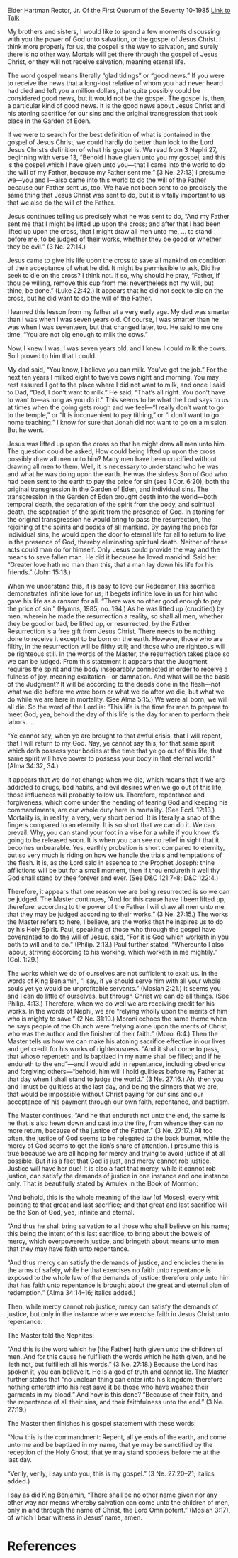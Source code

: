 Elder Hartman Rector, Jr.
Of the First Quorum of the Seventy
10-1985
[Link to Talk](https://www.churchofjesuschrist.org/study/general-conference/1985/10/the-gospel?lang=eng)

My brothers and sisters, I would like to spend a few moments discussing with you the power of God unto salvation, or the gospel of Jesus Christ. I think more properly for us, the gospel is the way to salvation, and surely there is no other way. Mortals will get there through the gospel of Jesus Christ, or they will not receive salvation, meaning eternal life.

The word gospel means literally “glad tidings” or “good news.” If you were to receive the news that a long-lost relative of whom you had never heard had died and left you a million dollars, that quite possibly could be considered good news, but it would not be the gospel. The gospel is, then, a particular kind of good news. It is the good news about Jesus Christ and his atoning sacrifice for our sins and the original transgression that took place in the Garden of Eden.

If we were to search for the best definition of what is contained in the gospel of Jesus Christ, we could hardly do better than look to the Lord Jesus Christ’s definition of what his gospel is. We read from 3 Nephi 27, beginning with verse 13, “Behold I have given unto you my gospel, and this is the gospel which I have given unto you—that I came into the world to do the will of my Father, because my Father sent me.” [3 Ne. 27:13] I presume we—you and I—also came into this world to do the will of the Father because our Father sent us, too. We have not been sent to do precisely the same thing that Jesus Christ was sent to do, but it is vitally important to us that we also do the will of the Father.

Jesus continues telling us precisely what he was sent to do, “And my Father sent me that I might be lifted up upon the cross; and after that I had been lifted up upon the cross, that I might draw all men unto me, … to stand before me, to be judged of their works, whether they be good or whether they be evil.” (3 Ne. 27:14.)

Jesus came to give his life upon the cross to save all mankind on condition of their acceptance of what he did. It might be permissible to ask, Did he seek to die on the cross? I think not. If so, why should he pray, “Father, if thou be willing, remove this cup from me: nevertheless not my will, but thine, be done.” (Luke 22:42.) It appears that he did not seek to die on the cross, but he did want to do the will of the Father.

I learned this lesson from my father at a very early age. My dad was smarter than I was when I was seven years old. Of course, I was smarter than he was when I was seventeen, but that changed later, too. He said to me one time, “You are not big enough to milk the cows.”

Now, I knew I was. I was seven years old, and I knew I could milk the cows. So I proved to him that I could.

My dad said, “You know, I believe you can milk. You’ve got the job.” For the next ten years I milked eight to twelve cows night and morning. You may rest assured I got to the place where I did not want to milk, and once I said to Dad, “Dad, I don’t want to milk.” He said, “That’s all right. You don’t have to want to—as long as you do it.” This seems to be what the Lord says to us at times when the going gets rough and we feel—“I really don’t want to go to the temple,” or “It is inconvenient to pay tithing,” or “I don’t want to go home teaching.” I know for sure that Jonah did not want to go on a mission. But he went.

Jesus was lifted up upon the cross so that he might draw all men unto him. The question could be asked, How could being lifted up upon the cross possibly draw all men unto him? Many men have been crucified without drawing all men to them. Well, it is necessary to understand who he was and what he was doing upon the earth. He was the sinless Son of God who had been sent to the earth to pay the price for sin (see 1 Cor. 6:20), both the original transgression in the Garden of Eden, and individual sins. The transgression in the Garden of Eden brought death into the world—both temporal death, the separation of the spirit from the body, and spiritual death, the separation of the spirit from the presence of God. In atoning for the original transgression he would bring to pass the resurrection, the rejoining of the spirits and bodies of all mankind. By paying the price for individual sins, he would open the door to eternal life for all to return to live in the presence of God, thereby eliminating spiritual death. Neither of these acts could man do for himself. Only Jesus could provide the way and the means to save fallen man. He did it because he loved mankind. Said he: “Greater love hath no man than this, that a man lay down his life for his friends.” (John 15:13.)

When we understand this, it is easy to love our Redeemer. His sacrifice demonstrates infinite love for us; it begets infinite love in us for him who gave his life as a ransom for all. “There was no other good enough to pay the price of sin.” (Hymns, 1985, no. 194.) As he was lifted up (crucified) by men, wherein he made the resurrection a reality, so shall all men, whether they be good or bad, be lifted up, or resurrected, by the Father. Resurrection is a free gift from Jesus Christ. There needs to be nothing done to receive it except to be born on the earth. However, those who are filthy, in the resurrection will be filthy still; and those who are righteous will be righteous still. In the words of the Master, the resurrection takes place so we can be judged. From this statement it appears that the Judgment requires the spirit and the body inseparably connected in order to receive a fulness of joy, meaning exaltation—or damnation. And what will be the basis of the Judgment? It will be according to the deeds done in the flesh—not what we did before we were born or what we do after we die, but what we do while we are here in mortality. (See Alma 5:15.) We were all born; we will all die. So the word of the Lord is: “This life is the time for men to prepare to meet God; yea, behold the day of this life is the day for men to perform their labors. …

“Ye cannot say, when ye are brought to that awful crisis, that I will repent, that I will return to my God. Nay, ye cannot say this; for that same spirit which doth possess your bodies at the time that ye go out of this life, that same spirit will have power to possess your body in that eternal world.” (Alma 34:32, 34.)

It appears that we do not change when we die, which means that if we are addicted to drugs, bad habits, and evil desires when we go out of this life, those influences will probably follow us. Therefore, repentance and forgiveness, which come under the heading of fearing God and keeping his commandments, are our whole duty here in mortality. (See Eccl. 12:13.) Mortality is, in reality, a very, very short period. It is literally a snap of the fingers compared to an eternity. It is so short that we can do it. We can prevail. Why, you can stand your foot in a vise for a while if you know it’s going to be released soon. It is when you can see no relief in sight that it becomes unbearable. Yes, earthly probation is short compared to eternity, but so very much is riding on how we handle the trials and temptations of the flesh. It is, as the Lord said in essence to the Prophet Joseph: thine afflictions will be but for a small moment, then if thou endureth it well thy God shall stand by thee forever and ever. (See D&C 121:7–8; D&C 122:4.)

Therefore, it appears that one reason we are being resurrected is so we can be judged. The Master continues, “And for this cause have I been lifted up; therefore, according to the power of the Father I will draw all men unto me, that they may be judged according to their works.” (3 Ne. 27:15.) The works the Master refers to here, I believe, are the works that he inspires us to do by his Holy Spirit. Paul, speaking of those who through the gospel have covenanted to do the will of Jesus, said, “For it is God which worketh in you both to will and to do.” (Philip. 2:13.) Paul further stated, “Whereunto I also labour, striving according to his working, which worketh in me mightily.” (Col. 1:29.)

The works which we do of ourselves are not sufficient to exalt us. In the words of King Benjamin, “I say, if ye should serve him with all your whole souls yet ye would be unprofitable servants.” (Mosiah 2:21.) It seems you and I can do little of ourselves, but through Christ we can do all things. (See Philip. 4:13.) Therefore, when we do well we are receiving credit for his works. In the words of Nephi, we are “relying wholly upon the merits of him who is mighty to save.” (2 Ne. 31:19.) Moroni echoes the same theme when he says people of the Church were “relying alone upon the merits of Christ, who was the author and the finisher of their faith.” (Moro. 6:4.) Then the Master tells us how we can make his atoning sacrifice effective in our lives and get credit for his works of righteousness. “And it shall come to pass, that whoso repenteth and is baptized in my name shall be filled; and if he endureth to the end”—and I would add in repentance, including obedience and forgiving others—“behold, him will I hold guiltless before my Father at that day when I shall stand to judge the world.” (3 Ne. 27:16.) Ah, then you and I must be guiltless at the last day, and being the sinners that we are, that would be impossible without Christ paying for our sins and our acceptance of his payment through our own faith, repentance, and baptism.

The Master continues, “And he that endureth not unto the end, the same is he that is also hewn down and cast into the fire, from whence they can no more return, because of the justice of the Father.” (3 Ne. 27:17.) All too often, the justice of God seems to be relegated to the back burner, while the mercy of God seems to get the lion’s share of attention. I presume this is true because we are all hoping for mercy and trying to avoid justice if at all possible. But it is a fact that God is just, and mercy cannot rob justice. Justice will have her due! It is also a fact that mercy, while it cannot rob justice, can satisfy the demands of justice in one instance and one instance only. That is beautifully stated by Amulek in the Book of Mormon:

“And behold, this is the whole meaning of the law [of Moses], every whit pointing to that great and last sacrifice; and that great and last sacrifice will be the Son of God, yea, infinite and eternal.

“And thus he shall bring salvation to all those who shall believe on his name; this being the intent of this last sacrifice, to bring about the bowels of mercy, which overpowereth justice, and bringeth about means unto men that they may have faith unto repentance.

“And thus mercy can satisfy the demands of justice, and encircles them in the arms of safety, while he that exercises no faith unto repentance is exposed to the whole law of the demands of justice; therefore only unto him that has faith unto repentance is brought about the great and eternal plan of redemption.” (Alma 34:14–16; italics added.)

Then, while mercy cannot rob justice, mercy can satisfy the demands of justice, but only in the instance where we exercise faith in Jesus Christ unto repentance.

The Master told the Nephites:

“And this is the word which he [the Father] hath given unto the children of men. And for this cause he fulfilleth the words which he hath given, and he lieth not, but fulfilleth all his words.” (3 Ne. 27:18.) Because the Lord has spoken it, you can believe it. He is a god of truth and cannot lie. The Master further states that “no unclean thing can enter into his kingdom; therefore nothing entereth into his rest save it be those who have washed their garments in my blood.” And how is this done? “Because of their faith, and the repentance of all their sins, and their faithfulness unto the end.” (3 Ne. 27:19.)

The Master then finishes his gospel statement with these words:

“Now this is the commandment: Repent, all ye ends of the earth, and come unto me and be baptized in my name, that ye may be sanctified by the reception of the Holy Ghost, that ye may stand spotless before me at the last day.

“Verily, verily, I say unto you, this is my gospel.” (3 Ne. 27:20–21; italics added.)

I say as did King Benjamin, “There shall be no other name given nor any other way nor means whereby salvation can come unto the children of men, only in and through the name of Christ, the Lord Omnipotent.” (Mosiah 3:17), of which I bear witness in Jesus’ name, amen.

# References
